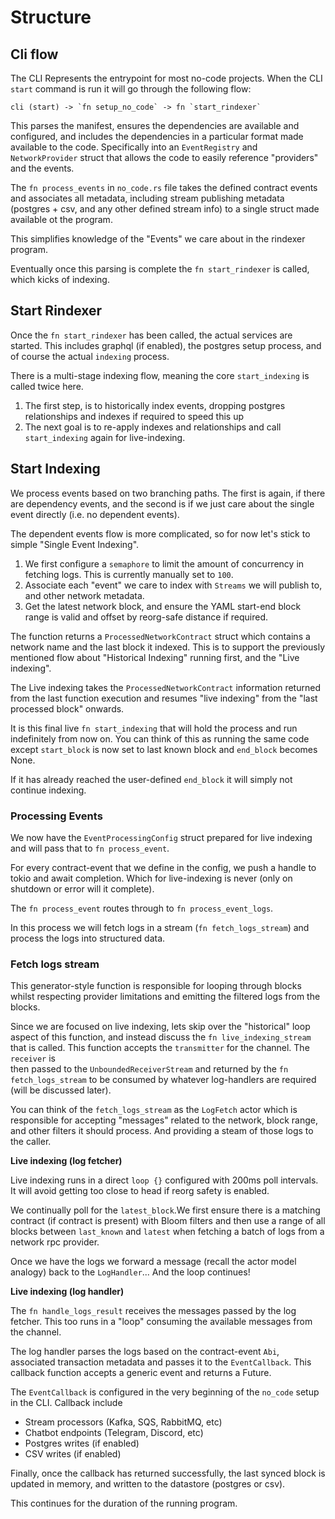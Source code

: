 # Structure

## Cli flow

The CLI Represents the entrypoint for most no-code projects. When the CLI `start` command is run it will go 
through the following flow:

```
cli (start) -> `fn setup_no_code` -> fn `start_rindexer`
```

This parses the manifest, ensures the dependencies are available and configured, and includes the dependencies in 
a particular format made available to the code. Specifically into an `EventRegistry` and `NetworkProvider` struct that
allows the code to easily reference "providers" and the events.

The `fn process_events` in `no_code.rs` file takes the defined contract events and associates all metadata, including stream
publishing metadata (postgres + csv, and any other defined stream info) to a single struct made available ot the program.

This simplifies knowledge of the "Events" we care about in the rindexer program.

Eventually once this parsing is complete the `fn start_rindexer` is called, which kicks of indexing.

## Start Rindexer

Once the `fn start_rindexer` has been called, the actual services are started. This includes graphql (if enabled), the 
postgres setup process, and of course the actual `indexing` process.

There is a multi-stage indexing flow, meaning the core `start_indexing` is called twice here.

1. The first step, is to historically index events, dropping postgres relationships and indexes if required to speed this up
2. The next goal is to re-apply indexes and relationships and call `start_indexing` again for live-indexing.

## Start Indexing

We process events based on two branching paths. The first is again, if there are dependency events, and the second is if 
we just care about the single event directly (i.e. no dependent events).

The dependent events flow is more complicated, so for now let's stick to simple "Single Event Indexing".

1. We first configure a `semaphore` to limit the amount of concurrency in fetching logs. This is currently manually set to `100`.
2. Associate each "event" we care to index with `Streams` we will publish to, and other network metadata.
3. Get the latest network block, and ensure the YAML start-end block range is valid and offset by reorg-safe distance if required.

The function returns a `ProcessedNetworkContract` struct which contains a network name and the last block it indexed. This 
is to support the previously mentioned flow about "Historical Indexing" running first, and the "Live indexing".

The Live indexing takes the `ProcessedNetworkContract` information returned from the last function execution and resumes 
"live indexing" from the "last processed block" onwards.

It is this final live `fn start_indexing` that will hold the process and run indefinitely from now on. You can think of this as 
running the same code except `start_block` is now set to last known block and `end_block` becomes None. 

If it has already reached the user-defined `end_block` it will simply not continue indexing.

### Processing Events

We now have the `EventProcessingConfig` struct prepared for live indexing and will pass that to `fn process_event`.

For every contract-event that we define in the config, we push a handle to tokio and await completion. Which for live-indexing
is never (only on shutdown or error will it complete).

The `fn process_event` routes through to `fn process_event_logs`.

In this process we will fetch logs in a stream (`fn fetch_logs_stream`) and process the logs into structured data.

### Fetch logs stream

This generator-style function is responsible for looping through blocks whilst respecting provider limitations and 
emitting the filtered logs from the blocks.

Since we are focused on live indexing, lets skip over the "historical" loop aspect of this function, and instead discuss
the `fn live_indexing_stream` that is called. This function accepts the `transmitter` for the channel. The `receiver` is  
then passed to the `UnboundedReceiverStream` and returned by the `fn fetch_logs_stream` to be consumed by whatever
log-handlers are required (will be discussed later).

You can think of the `fetch_logs_stream` as the `LogFetch` actor which is responsible for accepting "messages" related to the
network, block range, and other filters it should process. And providing a steam of those logs to the caller.

**Live indexing (log fetcher)**

Live indexing runs in a direct `loop {}` configured with 200ms poll intervals. It will avoid getting too close to head if
reorg safety is enabled.

We continually poll for the `latest_block`.We first ensure there is a matching contract (if contract is present) with Bloom 
filters and then use a range of all blocks between `last_known` and `latest` when fetching a batch of logs from a 
network rpc provider.

Once we have the logs we forward a message (recall the actor model analogy) back to the `LogHandler`... And the loop continues!

**Live indexing (log handler)**

The `fn handle_logs_result` receives the messages passed by the log fetcher. This too runs in a "loop" consuming the available
messages from the channel.

The log handler parses the logs based on the contract-event `Abi`, associated transaction metadata and passes it to the 
`EventCallback`. This callback function accepts a generic event and returns a Future.

The `EventCallback` is configured in the very beginning of the `no_code` setup in the CLI. Callback include 
- Stream processors (Kafka, SQS, RabbitMQ, etc)
- Chatbot endpoints (Telegram, Discord, etc)
- Postgres writes (if enabled)
- CSV writes (if enabled)

Finally, once the callback has returned successfully, the last synced block is updated in memory, and written to the 
datastore (postgres or csv). 

This continues for the duration of the running program.